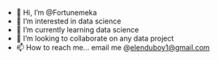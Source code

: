 - 👋 Hi, I’m @Fortunemeka
- 👀 I’m interested in data science 
- 🌱 I’m currently learning data science 
- 💞️ I’m looking to collaborate on any data project 
- 📫 How to reach me... email me @elenduboy1@gmail.com

<!---
Fortunemeka/Fortunemeka is a ✨ special ✨ repository because its `README.md` (this file) appears on your GitHub profile.
You can click the Preview link to take a look at your changes.
--->
